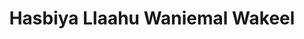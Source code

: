 ---
title: "Hasbiya Llaahu Waniemal Wakeel"
url: /accra/hasbiya-llaahu-waniemal-wakeel/
shop: Kiosk
---